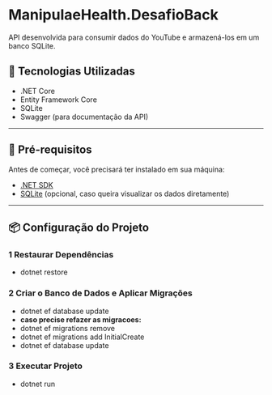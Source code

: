﻿# ManipulaeHealth.DesafioBack

API desenvolvida para consumir dados do YouTube e armazená-los em um banco SQLite.  

## 🚀 Tecnologias Utilizadas  
- .NET Core  
- Entity Framework Core  
- SQLite  
- Swagger (para documentação da API)  

---

## 📂 **Pré-requisitos**  
Antes de começar, você precisará ter instalado em sua máquina:  
- [.NET SDK](https://dotnet.microsoft.com/en-us/download)  
- [SQLite](https://www.sqlite.org/download.html) (opcional, caso queira visualizar os dados diretamente)  

---

## 📦 **Configuração do Projeto**  

### 1️ **Restaurar Dependências**  
- dotnet restore

### 2 **Criar o Banco de Dados e Aplicar Migrações**
- dotnet ef database update
- **caso precise refazer as migracoes:**
- dotnet ef migrations remove
- dotnet ef migrations add InitialCreate
- dotnet ef database update


### 3 **Executar Projeto**
- dotnet run
